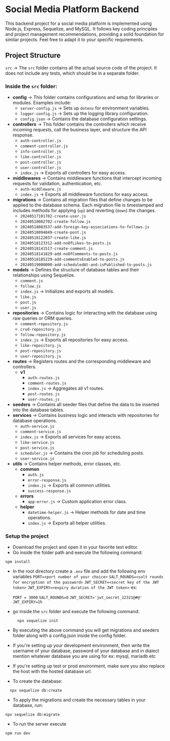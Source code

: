 # Social Media Platform Backend

This backend project for a social media platform is implemented using Node.js, Express, Sequelize, and MySQL. It follows key coding principles and project management recommendations, providing a solid foundation for similar projects. Feel free to adapt it to your specific requirements.

## Project Structure

`src` -> The `src` folder contains all the actual source code of the project. It does not include any tests, which should be in a separate folder.

### Inside the `src` folder:

- **config** -> This folder contains configurations and setup for libraries or modules. Examples include:
  - `server-config.js` -> Sets up `dotenv` for environment variables.
  - `logger-config.js` -> Sets up the logging library configuration.
  - `config.json` -> Contains the database configuration settings.
- **controllers** -> This folder contains the controllers which receive incoming requests, call the business layer, and structure the API response.
  - `auth-controller.js`
  - `comment-controller.js`
  - `info-controller.js`
  - `like-controller.js`
  - `post-controller.js`
  - `user-controller.js`
  - `index.js` -> Exports all controllers for easy access.
- **middlewares** -> Contains middleware functions that intercept incoming requests for validation, authentication, etc.
  - `auth-middleware.js`
  - `index.js` -> Exports all middleware functions for easy access.
- **migrations** -> Contains all migration files that define changes to be applied to the database schema. Each migration file is timestamped and includes methods for applying (`up`) and reverting (`down`) the changes.
  - `20240517101702-create-user.js`
  - `20240518082702-create-follow.js`
  - `20240518083537-add-foreign-key-associations-to-follows.js`
  - `20240518094849-create-post.js`
  - `20240518122037-create-like.js`
  - `20240518123312-add-noOfLikes-to-posts.js`
  - `20240518141517-create-comment.js`
  - `20240518141829-add-noOfComments-to-posts.js`
  - `20240518185229-add-commentsEnabled-to-posts.js`
  - `20240519000000-add-scheduledAt-and-isPublished-to-posts.js`
- **models** -> Defines the structure of database tables and their relationships using Sequelize.
  - `comment.js`
  - `follow.js`
  - `index.js` -> Initializes and exports all models.
  - `like.js`
  - `post.js`
  - `user.js`
- **repositories** -> Contains logic for interacting with the database using raw queries or ORM queries.
  - `comment-repository.js`
  - `crud-repository.js`
  - `follow-repository.js`
  - `index.js` -> Exports all repositories for easy access.
  - `like-repository.js`
  - `post-repository.js`
  - `user-repository.js`
- **routes** -> Registers routes and the corresponding middleware and controllers.
  - **v1**
    - `auth-routes.js`
    - `comment-routes.js`
    - `index.js` -> Aggregates all v1 routes.
    - `post-routes.js`
    - `user-routes.js`
- **seeders** -> Contains all seeder files that define the data to be inserted into the database tables.
- **services** -> Contains business logic and interacts with repositories for database operations.
  - `auth-service.js`
  - `comment-service.js`
  - `index.js` -> Exports all services for easy access.
  - `like-service.js`
  - `post-service.js`
  - `scheduler.js` -> Contains the cron job for scheduling posts.
  - `user-service.js`
- **utils** -> Contains helper methods, error classes, etc.
  - **common**
    - `auth.js`
    - `error-response.js`
    - `index.js` -> Exports all common utilities.
    - `success-response.js`
  - **errors**
    - `app-error.js` -> Custom application error class.
  - **helper**
    - `datetime-helper.js` -> Helper methods for date and time operations.
    - `index.js` -> Exports all helper utilities.

### Setup the project

- Download the project and open it in your favorite text editor.
- Go inside the folder path and execute the following command:

```
npm install
```

- In the root directory create a `.env` file and add the following env variables
  `PORT=<port number of your choice>`
  `SALT_ROUNDS=<salt rounds for encryption of the password>`
  `JWT_SECRET=<secret key of the JWT token>`
  `JWT_EXPIRY=<expiry duration of the JWT token>`
  ex:

  `PORT = 3000`
  `SALT_ROUNDS=8`
  `JWT_SECRET='jwt_secret_12321@#@'`
  `JWT_EXPIRY=1h`

- go inside the `src` folder and execute the following command:
  ```
    npx sequelize init
  ```
- By executing the above command you will get migrations and seeders folder along with a config.json inside the config folder.
- If you're setting up your development environment, then write the username of your database, password of your database and in dialect mention whatever database you are using for ex: mysql, mariadb etc
- If you're setting up test or prod environment, make sure you also replace the host with the hosted database url.
- To create the database:
```
  npx sequelize db:create
```
- To apply the migrations and create the necessary tables in your database, run:
```
npx sequelize db:migrate
```

- To run the server execute

```
npm run dev
```
